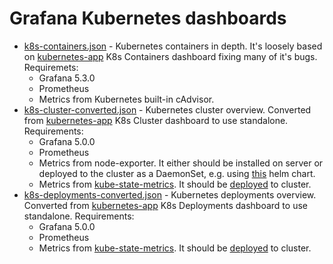 # Grafana Kubernetes dashboards

* [k8s-containers.json](k8s-containers.json) - Kubernetes containers in depth.
  It's loosely based on
  [kubernetes-app](https://github.com/grafana/kubernetes-app) K8s Containers
  dashboard fixing many of it's bugs. Requiremets:
   * Grafana 5.3.0
   * Prometheus
   * Metrics from Kubernetes built-in cAdvisor.
* [k8s-cluster-converted.json](k8s-cluster-converted.json) - Kubernetes cluster
  overview. Converted from
  [kubernetes-app](https://github.com/grafana/kubernetes-app) K8s Cluster
  dashboard to use standalone. Requirements:
   * Grafana 5.0.0
   * Prometheus
   * Metrics from node-exporter. It either should be installed on server or
     deployed to the cluster as a DaemonSet, e.g. using
     [this](https://github.com/helm/charts/tree/master/stable/prometheus-node-exporter)
     helm chart.
   * Metrics from
     [kube-state-metrics](https://github.com/kubernetes/kube-state-metrics).
     It should be
     [deployed](https://github.com/kubernetes/kube-state-metrics#kubernetes-deployment)
     to cluster.
* [k8s-deployments-converted.json](k8s-deployments-converted.json) - Kubernetes
  deployments overview. Converted from
  [kubernetes-app](https://github.com/grafana/kubernetes-app) K8s Deployments
  dashboard to use standalone. Requirements:
   * Grafana 5.0.0
   * Prometheus
   * Metrics from
     [kube-state-metrics](https://github.com/kubernetes/kube-state-metrics).
     It should be
     [deployed](https://github.com/kubernetes/kube-state-metrics#kubernetes-deployment)
     to cluster.
